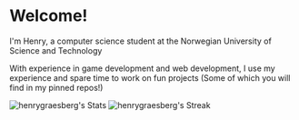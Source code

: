 # Welcome!
I'm Henry, a computer science student at the Norwegian University of Science and Technology

With experience in game development and web development, I use my experience and spare time to work on fun projects (Some of which you will find in my pinned repos!)

![henrygraesberg's Stats](https://github-readme-stats.vercel.app/api?username=henrygraesberg&theme=vue-dark&show_icons=true&hide_border=true&count_private=true)
![henrygraesberg's Streak](https://github-readme-streak-stats.herokuapp.com/?user=henrygraesberg&theme=vue-dark&hide_border=true)
